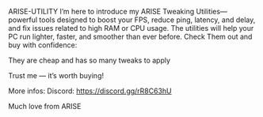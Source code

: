 ARISE-UTILITY
I’m here to introduce my  ARISE Tweaking Utilities— powerful tools designed to boost your FPS, reduce ping, latency, and delay, and fix issues related to high RAM or CPU usage. The utilities will help your PC run lighter, faster, and smoother than ever before. Check Them out and buy with confidence:



They are cheap and has so many tweaks to apply 

Trust me — it’s worth buying!

More infos:
Discord: https://discord.gg/rR8C63hU

Much love from ARISE
